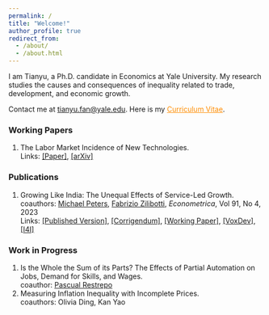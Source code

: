 ```yaml
---
permalink: /
title: "Welcome!"
author_profile: true
redirect_from: 
  - /about/
  - /about.html
---
```


I am Tianyu, a Ph.D. candidate in Economics at Yale University. My research studies the causes and consequences of inequality related to trade, development, and economic growth.

Contact me at <span style="color: darkorange;">tianyu.fan@yale.edu</span>. Here is my <a href="/files/CV_FAN_Tianyu.pdf" style="color: darkorange;">Curriculum Vitae</a>.

### Working Papers

1. The Labor Market Incidence of New Technologies.  
   Links: [[Paper]](/files/FAN_Technology_Incidence.pdf), [[arXiv]](https://arxiv.org/abs/2504.04047)

### Publications

1. Growing Like India: The Unequal Effects of Service-Led Growth.  
   coauthors: [Michael Peters](https://mipeters.weebly.com), [Fabrizio Zilibotti](https://campuspress.yale.edu/zilibotti/), *Econometrica*, Vol 91, No 4, 2023  
   Links: [[Published Version]](/files/FPZ_UnequalGrowth.pdf), [[Corrigendum]](/files/FPZ_Corrigendum.pdf), [[Working Paper]](/files/FPZ_ECMA_final.pdf), [[VoxDev]](https://voxdev.org/topic/macroeconomics-growth/how-services-drive-growth-emerging-economies-evidence-india), [[I4I]](https://www.ideasforindia.in/topics/macroeconomics/india-s-service-led-economic-growth.html)

### Work in Progress

1. Is the Whole the Sum of its Parts? The Effects of Partial Automation on Jobs, Demand for Skills, and Wages.  
   coauthor: [Pascual Restrepo](https://campuspress.yale.edu/pascualrestrepo/)
2. Measuring Inflation Inequality with Incomplete Prices.  
   coauthors: Olivia Ding, Kan Yao
